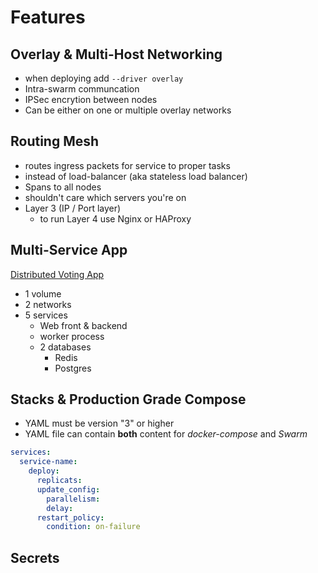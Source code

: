 # Features

## Overlay & Multi-Host Networking
* when deploying add `--driver overlay`
* Intra-swarm communcation
* IPSec encrytion between nodes 
* Can be either on one or multiple overlay networks

## Routing Mesh
* routes ingress packets for service to proper tasks 
* instead of load-balancer (aka stateless load balancer)  
* Spans to all nodes 
* shouldn't care which servers you're on
* Layer 3 (IP / Port layer)
  * to run Layer 4 use Nginx or HAProxy

## Multi-Service App
[Distributed Voting App](https://github.com/dockersamples/example-voting-app)
* 1 volume 
* 2 networks 
* 5 services
  * Web front & backend 
  * worker process 
  * 2 databases 
    * Redis 
    * Postgres


## Stacks & Production Grade Compose 
* YAML must be version "3" or higher 
* YAML file can contain **both** content for _docker-compose_ and _Swarm_
```yaml
services:
  service-name:
    deploy:
      replicats:
      update_config: 
        parallelism: 
        delay: 
      restart_policy:
        condition: on-failure
```

## Secrets 
